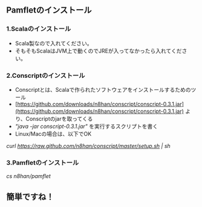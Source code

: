 Pamfletのインストール
---------------------

### 1.Scalaのインストール
* Scala製なので入れてください。
* そもそもScalaはJVM上で動くのでJREが入ってなかったら入れてください。

### 2.Conscriptのインストール
* Conscriptとは、Scalaで作られたソフトウェアをインストールするためのツール
* [https://github.com/downloads/n8han/conscript/conscript-0.3.1.jar](https://github.com/downloads/n8han/conscript/conscript-0.3.1.jar)
より、Conscriptのjarを取ってくる
* *"java -jar conscript-0.3.1.jar"* を実行するスクリプトを書く
* Linux/Macの場合は、以下でOK

*curl https://raw.github.com/n8han/conscript/master/setup.sh | sh*

### 3.Pamfletのインストール

*cs n8han/pamflet*

## 簡単ですね！
